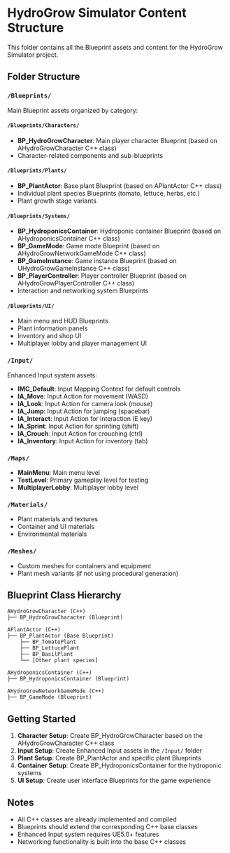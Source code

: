 # HydroGrow Simulator Content Structure

This folder contains all the Blueprint assets and content for the HydroGrow Simulator project.

## Folder Structure

### `/Blueprints/`
Main Blueprint assets organized by category:

#### `/Blueprints/Characters/`
- **BP_HydroGrowCharacter**: Main player character Blueprint (based on AHydroGrowCharacter C++ class)
- Character-related components and sub-blueprints

#### `/Blueprints/Plants/`
- **BP_PlantActor**: Base plant Blueprint (based on APlantActor C++ class)
- Individual plant species Blueprints (tomato, lettuce, herbs, etc.)
- Plant growth stage variants

#### `/Blueprints/Systems/`
- **BP_HydroponicsContainer**: Hydroponic container Blueprint (based on AHydroponicsContainer C++ class)
- **BP_GameMode**: Game mode Blueprint (based on AHydroGrowNetworkGameMode C++ class)
- **BP_GameInstance**: Game instance Blueprint (based on UHydroGrowGameInstance C++ class)
- **BP_PlayerController**: Player controller Blueprint (based on AHydroGrowPlayerController C++ class)
- Interaction and networking system Blueprints

#### `/Blueprints/UI/`
- Main menu and HUD Blueprints
- Plant information panels
- Inventory and shop UI
- Multiplayer lobby and player management UI

### `/Input/`
Enhanced Input system assets:
- **IMC_Default**: Input Mapping Context for default controls
- **IA_Move**: Input Action for movement (WASD)
- **IA_Look**: Input Action for camera look (mouse)
- **IA_Jump**: Input Action for jumping (spacebar)
- **IA_Interact**: Input Action for interaction (E key)
- **IA_Sprint**: Input Action for sprinting (shift)
- **IA_Crouch**: Input Action for crouching (ctrl)
- **IA_Inventory**: Input Action for inventory (tab)

### `/Maps/`
- **MainMenu**: Main menu level
- **TestLevel**: Primary gameplay level for testing
- **MultiplayerLobby**: Multiplayer lobby level

### `/Materials/`
- Plant materials and textures
- Container and UI materials
- Environmental materials

### `/Meshes/`
- Custom meshes for containers and equipment
- Plant mesh variants (if not using procedural generation)

## Blueprint Class Hierarchy

```
AHydroGrowCharacter (C++)
├── BP_HydroGrowCharacter (Blueprint)

APlantActor (C++)
├── BP_PlantActor (Base Blueprint)
    ├── BP_TomatoPlant
    ├── BP_LettucePlant
    ├── BP_BasilPlant
    └── [Other plant species]

AHydroponicsContainer (C++)
├── BP_HydroponicsContainer (Blueprint)

AHydroGrowNetworkGameMode (C++)
├── BP_GameMode (Blueprint)
```

## Getting Started

1. **Character Setup**: Create BP_HydroGrowCharacter based on the AHydroGrowCharacter C++ class
2. **Input Setup**: Create Enhanced Input assets in the `/Input/` folder
3. **Plant Setup**: Create BP_PlantActor and specific plant Blueprints
4. **Container Setup**: Create BP_HydroponicsContainer for the hydroponic systems
5. **UI Setup**: Create user interface Blueprints for the game experience

## Notes

- All C++ classes are already implemented and compiled
- Blueprints should extend the corresponding C++ base classes
- Enhanced Input system requires UE5.0+ features
- Networking functionality is built into the base C++ classes